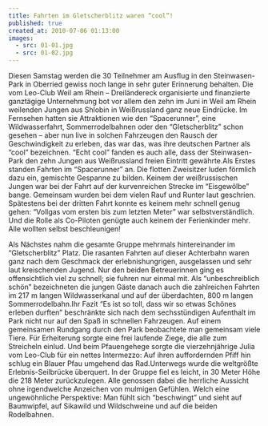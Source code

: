 ```yaml
---
title: Fahrten im Gletscherblitz waren “cool”!
published: true
created_at: 2010-07-06 01:13:00
images:
  - src: 01-01.jpg
  - src: 01-02.jpg
---
```


Diesen Samstag werden die 30 Teilnehmer am Ausflug in den Steinwasen-Park in Oberried gewiss noch lange in sehr guter Erinnerung behalten. Die vom Leo-Club Weil am Rhein – Dreiländereck organisierte und finanzierte ganztägige Unternehmung bot vor allem den zehn im Juni in Weil am Rhein weilenden Jungen aus Shlobin in Weißrussland ganz neue Eindrücke. Im Fernsehen hatten sie Attraktionen wie den “Spacerunner”, eine Wildwasserfahrt, Sommerrodelbahnen oder den “Gletscherblitz” schon gesehen – aber nun live in solchen Fahrzeugen den Rausch der Geschwindigkeit zu erleben, das war das, was ihre deutschen Partner als “cool” bezeichnen. “Echt cool” fanden es auch alle, dass der Steinwasen-Park den zehn Jungen aus Weißrussland freien Eintritt gewährte.Als Erstes standen Fahrten im “Spacerunner” an. Die flotten Zweisitzer luden förmlich dazu ein, gemischte Gespanne zu bilden. Keinem der weißrussischen Jungen war bei der Fahrt auf der kurvenreichen Strecke im “Eisgewölbe” bange. Gemeinsam wurden bei dem vielen Rauf und Runter laut geschrien. Spätestens bei der dritten Fahrt konnte es keinem mehr schnell genug gehen: “Vollgas vom ersten bis zum letzten Meter” war selbstverständlich. Und die Rolle als Co-Piloten genügte auch keinem der Ferienkinder mehr. Alle wollten selbst beschleunigen!

Als Nächstes nahm die gesamte Gruppe mehrmals hintereinander im “Gletscherblitz” Platz. Die rasanten Fahrten auf dieser Achterbahn waren ganz nach dem Geschmack der erlebnishungrigen, ausgelassen und sehr laut kreischenden Jugend. Nur den beiden Betreuerinnen ging es offensichtlich viel zu schnell; sie fuhren nur einmal mit. Als “unbeschreiblich schön” bezeichneten die jungen Gäste danach auch die zahlreichen Fahrten im 217 m langen Wildwasserkanal und auf der überdachten, 800 m langen Sommerrodelbahn.Ihr Fazit “Es ist so toll, dass wir so etwas Schönes erleben durften” beschränkte sich nach dem sechsstündigen Aufenthalt im Park nicht nur auf den Spaß in schnellen Fahrzeugen. Auf einem gemeinsamen Rundgang durch den Park beobachtete man gemeinsam viele Tiere. Für Erheiterung sorgte eine frei laufende Ziege, die alle zum Streicheln einlud. Und beim Pfauengehege sorgte die vierzehnjährige Julia vom Leo-Club für ein nettes Intermezzo: Auf ihren auffordernden Pfiff hin schlug ein Blauer Pfau umgehend das Rad.Unterwegs wurde die weltgrößte Erlebnis-Seilbrücke überquert. In der Gruppe fiel es leicht, in 30 Meter Höhe die 218 Meter zurückzulegen. Alle genossen dabei die herrliche Aussicht ohne irgendwelche Anzeichen von mulmigen Gefühlen. Welch eine ungewöhnliche Perspektive: Man fühlt sich “beschwingt” und sieht auf Baumwipfel, auf Sikawild und Wildschweine und auf die beiden Rodelbahnen.
